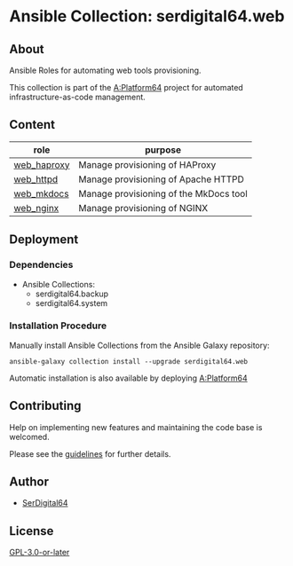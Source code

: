 # Ansible Collection: serdigital64.web

## About

Ansible Roles for automating web tools provisioning.

This collection is part of the [A:Platform64](https://github.com/serdigital64/aplatform64) project for automated infrastructure-as-code management.

## Content

| role                                                                          | purpose                                |
| ----------------------------------------------------------------------------- | -------------------------------------- |
| [web_haproxy](https://aplatform64.readthedocs.io/en/latest/roles/web_haproxy) | Manage provisioning of HAProxy         |
| [web_httpd](https://aplatform64.readthedocs.io/en/latest/roles/web_httpd)     | Manage provisioning of Apache HTTPD    |
| [web_mkdocs](https://aplatform64.readthedocs.io/en/latest/roles/web_mkdocs)   | Manage provisioning of the MkDocs tool |
| [web_nginx](https://aplatform64.readthedocs.io/en/latest/roles/web_nginx)     | Manage provisioning of NGINX           |

## Deployment

### Dependencies

- Ansible Collections:
  - serdigital64.backup
  - serdigital64.system

### Installation Procedure

Manually install Ansible Collections from the Ansible Galaxy repository:

```shell
ansible-galaxy collection install --upgrade serdigital64.web
```

Automatic installation is also available by deploying [A:Platform64](https://aplatform64.readthedocs.io/en/latest/#deployment)

## Contributing

Help on implementing new features and maintaining the code base is welcomed.

Please see the [guidelines](https://aplatform64.readthedocs.io/en/latest/contributing/guidelines) for further details.

## Author

- [SerDigital64](https://serdigital64.github.io/)

## License

[GPL-3.0-or-later](https://www.gnu.org/licenses/gpl-3.0.txt)
